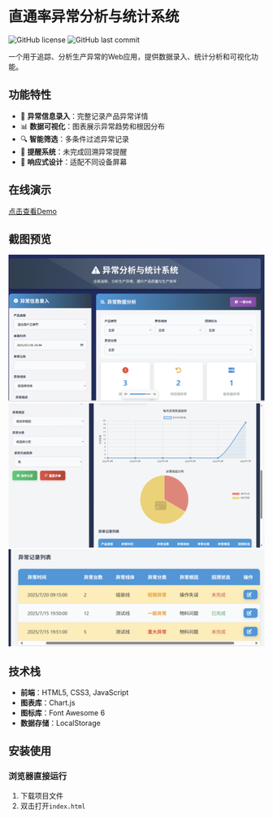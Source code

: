 # 直通率异常分析与统计系统

![GitHub license](https://img.shields.io/badge/license-MIT-blue.svg)
![GitHub last commit](https://img.shields.io/github/last-commit/yourusername/your-repo)

一个用于追踪、分析生产异常的Web应用，提供数据录入、统计分析和可视化功能。

## 功能特性

- 📝 **异常信息录入**：完整记录产品异常详情
- 📊 **数据可视化**：图表展示异常趋势和根因分布
- 🔍 **智能筛选**：多条件过滤异常记录
- 🔔 **提醒系统**：未完成回溯异常提醒
- 📱 **响应式设计**：适配不同设备屏幕

## 在线演示

[点击查看Demo](https://yourusername.github.io/your-repo/)

## 截图预览

![仪表盘截图](screenshots/Snipaste_2025-07-29_04-45-00.png)
![数据分析截图](screenshots/Snipaste_2025-07-29_04-45-19.png)
![数据汇总截图](screenshots/Snipaste_2025-07-29_04-45-42.png)

## 技术栈

- **前端**：HTML5, CSS3, JavaScript
- **图表库**：Chart.js
- **图标库**：Font Awesome 6
- **数据存储**：LocalStorage

## 安装使用

### 浏览器直接运行
1. 下载项目文件
2. 双击打开`index.html`

